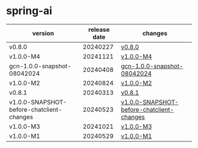 # spring-ai	


|version|release date|changes|
|---|---|---|
|v0.8.0|20240227|[v0.8.0](./v0.8.0-20240227.md)|
|v1.0.0-M4|20241121|[v1.0.0-M4](./v1.0.0-M4-20241121.md)|
|gcn-1.0.0-snapshot-08042024|20240408|[gcn-1.0.0-snapshot-08042024](./gcn-1.0.0-snapshot-08042024-20240408.md)|
|v1.0.0-M2|20240824|[v1.0.0-M2](./v1.0.0-M2-20240824.md)|
|v0.8.1|20240313|[v0.8.1](./v0.8.1-20240313.md)|
|v1.0.0-SNAPSHOT-before-chatclient-changes|20240523|[v1.0.0-SNAPSHOT-before-chatclient-changes](./v1.0.0-SNAPSHOT-before-chatclient-changes-20240523.md)|
|v1.0.0-M3|20241021|[v1.0.0-M3](./v1.0.0-M3-20241021.md)|
|v1.0.0-M1|20240529|[v1.0.0-M1](./v1.0.0-M1-20240529.md)|
